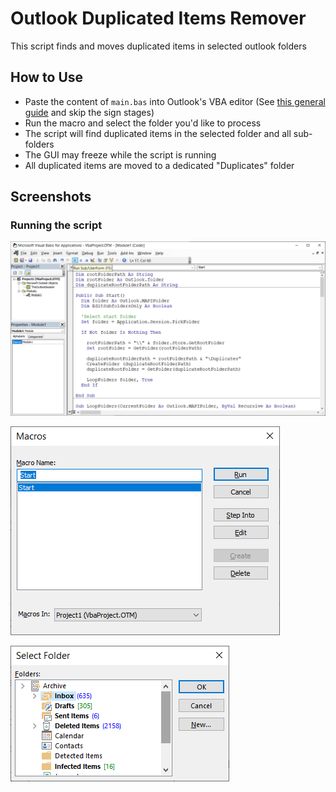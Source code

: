# Outlook Duplicated Items Remover

This script finds and moves duplicated items in selected outlook folders

## How to Use

* Paste the content of `main.bas` into  Outlook's VBA editor (See [this general guide](https://www.slipstick.com/developer/how-to-use-outlooks-vba-editor/) and skip the sign stages)
* Run the macro and select the folder you'd like to process
* The script will find duplicated items in the selected folder and all sub-folders
* The GUI may freeze while the script is running
* All duplicated items are moved to a dedicated "Duplicates" folder

## Screenshots

### Running the script

![Step 1](./docs/images/usage-step-1.png)

![Step 2](./docs/images/usage-step-2.png)

![Step 3](./docs/images/usage-step-3.png)

